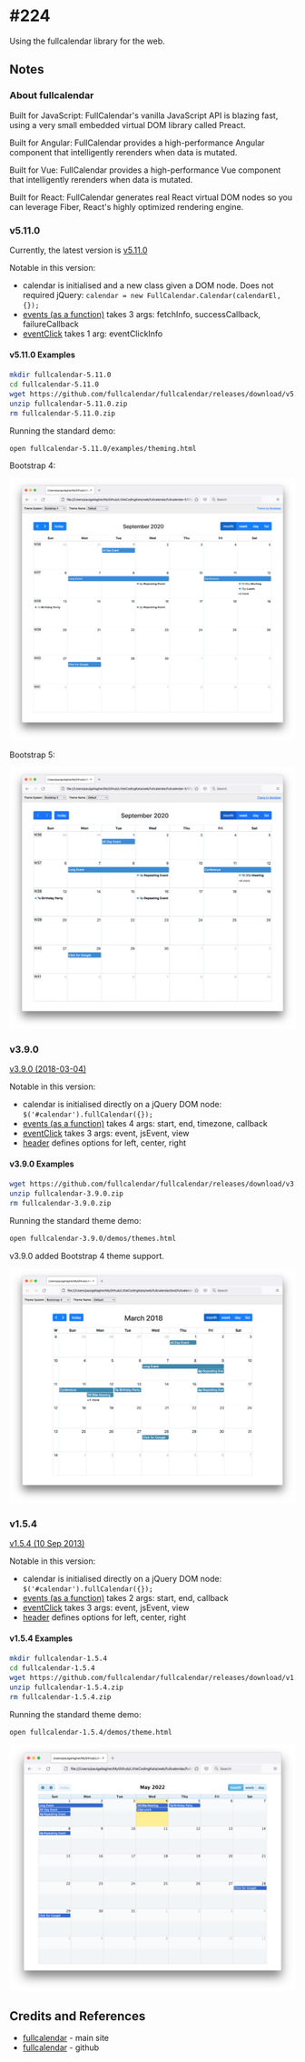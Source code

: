 # #224

Using the fullcalendar library for the web.

## Notes

### About fullcalendar

Built for JavaScript:
FullCalendar's vanilla JavaScript API is blazing fast, using a very small embedded virtual DOM library called Preact.

Built for Angular:
FullCalendar provides a high-performance Angular component that intelligently rerenders when data is mutated.

Built for Vue:
FullCalendar provides a high-performance Vue component that intelligently rerenders when data is mutated.

Built for React:
FullCalendar generates real React virtual DOM nodes so you can leverage Fiber, React's highly optimized rendering engine.

### v5.11.0

Currently, the latest version is
[v5.11.0](https://github.com/fullcalendar/fullcalendar/releases/tag/v5.11.0)

Notable in this version:

* calendar is initialised and a new class given a DOM node. Does not required jQuery: `calendar = new FullCalendar.Calendar(calendarEl, {});`
* [events (as a function)](https://fullcalendar.io/docs/events-function) takes 3 args: fetchInfo, successCallback, failureCallback
* [eventClick](https://fullcalendar.io/docs/eventClick) takes 1 arg: eventClickInfo

#### v5.11.0 Examples

```bash
mkdir fullcalendar-5.11.0
cd fullcalendar-5.11.0
wget https://github.com/fullcalendar/fullcalendar/releases/download/v5.11.0/fullcalendar-5.11.0.zip
unzip fullcalendar-5.11.0.zip
rm fullcalendar-5.11.0.zip
```

Running the standard demo:

```bash
open fullcalendar-5.11.0/examples/theming.html
```

Bootstrap 4:

![demo-bs4](./assets/v5110/demo-bs4.png?raw=true)

Bootstrap 5:

![demo-bs5](./assets/v5110/demo-bs5.png?raw=true)

### v3.9.0

[v3.9.0 (2018-03-04)](https://github.com/fullcalendar/fullcalendar/releases/tag/v3.9.0)

Notable in this version:

* calendar is initialised directly on a jQuery DOM node: `$('#calendar').fullCalendar({});`
* [events (as a function)](https://fullcalendar.io/docs/v3/events-function) takes 4 args: start, end, timezone, callback
* [eventClick](https://fullcalendar.io/docs/v3/eventClick) takes 3 args: event, jsEvent, view
* [header](https://fullcalendar.io/docs/v3/header) defines options for left, center, right

#### v3.9.0 Examples

```bash
wget https://github.com/fullcalendar/fullcalendar/releases/download/v3.9.0/fullcalendar-3.9.0.zip
unzip fullcalendar-3.9.0.zip
rm fullcalendar-3.9.0.zip
```

Running the standard theme demo:

```bash
open fullcalendar-3.9.0/demos/themes.html
```

v3.9.0 added Bootstrap 4 theme support.

![demo-bs4](./assets/v390/demo-bs4.png?raw=true)

### v1.5.4

[v1.5.4 (10 Sep 2013)](https://github.com/fullcalendar/fullcalendar/releases/tag/v1.5.4)

Notable in this version:

* calendar is initialised directly on a jQuery DOM node: `$('#calendar').fullCalendar({});`
* [events (as a function)](https://fullcalendar.io/docs/v3/events-function) takes 2 args: start, end, callback
* [eventClick](https://fullcalendar.io/docs/v1/eventClick) takes 3 args: event, jsEvent, view
* [header](https://fullcalendar.io/docs/v1/header) defines options for left, center, right

#### v1.5.4 Examples

```bash
mkdir fullcalendar-1.5.4
cd fullcalendar-1.5.4
wget https://github.com/fullcalendar/fullcalendar/releases/download/v1.5.4/fullcalendar-1.5.4.zip
unzip fullcalendar-1.5.4.zip
rm fullcalendar-1.5.4.zip
```

Running the standard theme demo:

```bash
open fullcalendar-1.5.4/demos/theme.html
```

![demo-theme](./assets/v154/demo-theme.png?raw=true)

## Credits and References

* [fullcalendar](https://fullcalendar.io/) - main site
* [fullcalendar](https://github.com/fullcalendar/fullcalendar) - github
